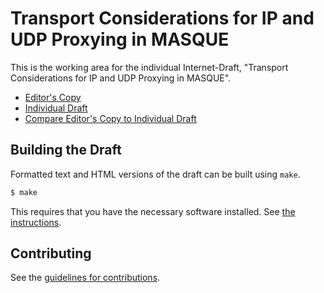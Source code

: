 # Transport Considerations for IP and UDP Proxying in MASQUE

This is the working area for the individual Internet-Draft, "Transport Considerations for IP and UDP Proxying in MASQUE".

* [Editor's Copy](https://gloinul.github.io/draft-westerlund-masque-transport-issues/#go.draft-westerlund-masque-transport-issues.html)
* [Individual Draft](https://tools.ietf.org/html/draft-westerlund-masque-transport-issues)
* [Compare Editor's Copy to Individual Draft](https://gloinul.github.io/draft-westerlund-masque-transport-issues/#go.draft-westerlund-masque-transport-issues.diff)

## Building the Draft

Formatted text and HTML versions of the draft can be built using `make`.

```sh
$ make
```

This requires that you have the necessary software installed.  See
[the instructions](https://github.com/martinthomson/i-d-template/blob/master/doc/SETUP.md).


## Contributing

See the
[guidelines for contributions](https://github.com/gloinul/draft-westerlund-masque-transport-issues/blob/master/CONTRIBUTING.md).
